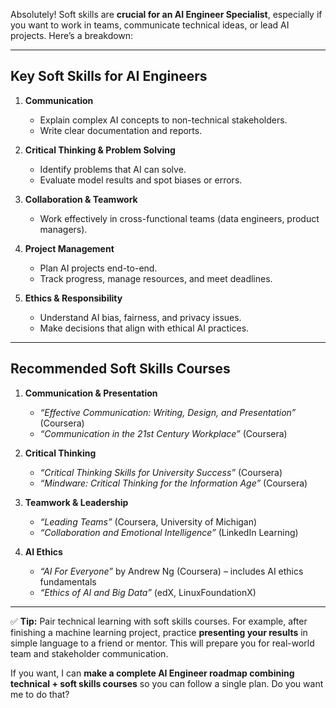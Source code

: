 Absolutely! Soft skills are **crucial for an AI Engineer Specialist**, especially if you want to work in teams, communicate technical ideas, or lead AI projects. Here’s a breakdown:

---

## **Key Soft Skills for AI Engineers**

1. **Communication**

   * Explain complex AI concepts to non-technical stakeholders.
   * Write clear documentation and reports.

2. **Critical Thinking & Problem Solving**

   * Identify problems that AI can solve.
   * Evaluate model results and spot biases or errors.

3. **Collaboration & Teamwork**

   * Work effectively in cross-functional teams (data engineers, product managers).

4. **Project Management**

   * Plan AI projects end-to-end.
   * Track progress, manage resources, and meet deadlines.

5. **Ethics & Responsibility**

   * Understand AI bias, fairness, and privacy issues.
   * Make decisions that align with ethical AI practices.

---

## **Recommended Soft Skills Courses**

1. **Communication & Presentation**

   * *“Effective Communication: Writing, Design, and Presentation”* (Coursera)
   * *“Communication in the 21st Century Workplace”* (Coursera)

2. **Critical Thinking**

   * *“Critical Thinking Skills for University Success”* (Coursera)
   * *“Mindware: Critical Thinking for the Information Age”* (Coursera)

3. **Teamwork & Leadership**

   * *“Leading Teams”* (Coursera, University of Michigan)
   * *“Collaboration and Emotional Intelligence”* (LinkedIn Learning)

4. **AI Ethics**

   * *“AI For Everyone”* by Andrew Ng (Coursera) – includes AI ethics fundamentals
   * *“Ethics of AI and Big Data”* (edX, LinuxFoundationX)

---

✅ **Tip:** Pair technical learning with soft skills courses. For example, after finishing a machine learning project, practice **presenting your results** in simple language to a friend or mentor. This will prepare you for real-world team and stakeholder communication.

If you want, I can **make a complete AI Engineer roadmap combining technical + soft skills courses** so you can follow a single plan. Do you want me to do that?
